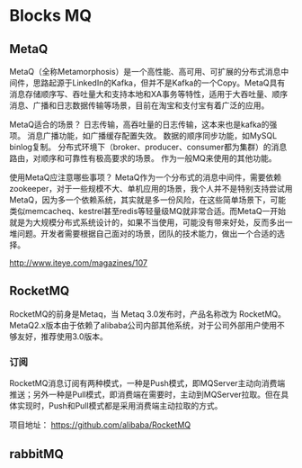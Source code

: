 # Blocks MQ
## MetaQ
MetaQ（全称Metamorphosis）是一个高性能、高可用、可扩展的分布式消息中间件，思路起源于LinkedIn的Kafka，但并不是Kafka的一个Copy。MetaQ具有消息存储顺序写、吞吐量大和支持本地和XA事务等特性，适用于大吞吐量、顺序消息、广播和日志数据传输等场景，目前在淘宝和支付宝有着广泛的应用。

MetaQ适合的场景？
日志传输，高吞吐量的日志传输，这本来也是kafka的强项。
消息广播功能，如广播缓存配置失效。
数据的顺序同步功能，如MySQL binlog复制。
分布式环境下（broker、producer、consumer都为集群）的消息路由，对顺序和可靠性有极高要求的场景。
作为一般MQ来使用的其他功能。

使用MetaQ应注意哪些事项？
MetaQ作为一个分布式的消息中间件，需要依赖zookeeper，对于一些规模不大、单机应用的场景，我个人并不是特别支持尝试用MetaQ，因为多一个依赖系统，其实就是多一份风险，在这些简单场景下，可能类似memcacheq、kestrel甚至redis等轻量级MQ就非常合适。而MetaQ一开始就是为大规模分布式系统设计的，如果不当使用，可能没有带来好处，反而多出一堆问题。开发者需要根据自己面对的场景，团队的技术能力，做出一个合适的选择。

http://www.iteye.com/magazines/107

## RocketMQ
RocketMQ的前身是Metaq，当 Metaq 3.0发布时，产品名称改为 RocketMQ。MetaQ2.x版本由于依赖了alibaba公司内部其他系统，对于公司外部用户使用不够友好，推荐使用3.0版本。

### 订阅
RocketMQ消息订阅有两种模式，一种是Push模式，即MQServer主动向消费端推送；另外一种是Pull模式，即消费端在需要时，主动到MQServer拉取。但在具体实现时，Push和Pull模式都是采用消费端主动拉取的方式。

项目地址： https://github.com/alibaba/RocketMQ

## rabbitMQ
